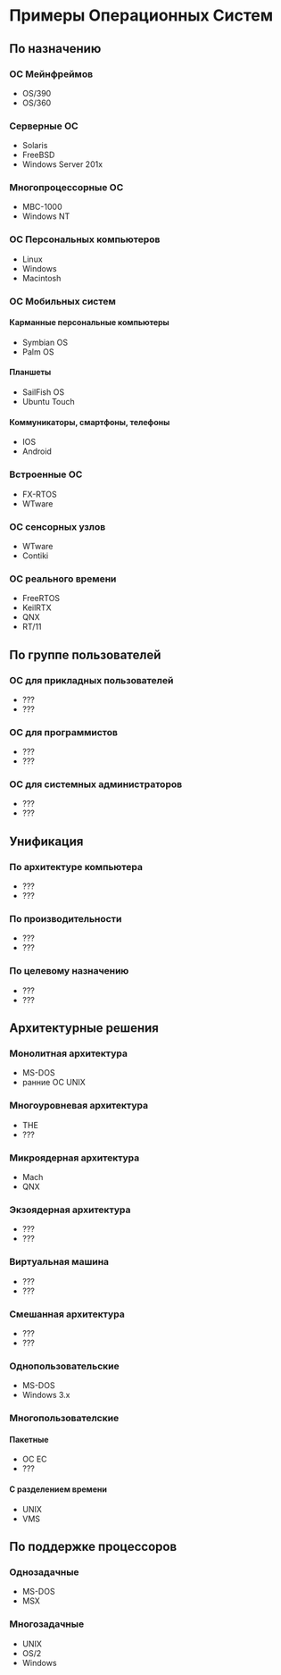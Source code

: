 # Примеры Операционных Систем

## По назначению

### ОС Мейнфреймов
- OS/390
- OS/360

### Серверные ОС
- Solaris
- FreeBSD
- Windows Server 201x

### Многопроцессорные ОС
- МВС-1000
- Windows NT

### ОС Персональных компьютеров
- Linux
- Windows
- Macintosh

### ОС Мобильных систем

#### Карманные персональные компьютеры
- Symbian OS
- Palm OS
  
#### Планшеты
- SailFish OS
- Ubuntu Touch
  
#### Коммуникаторы, смартфоны, телефоны
- IOS
- Android

### Встроенные ОС
- FX-RTOS
- WTware

### ОС сенсорных узлов
- WTware
- Contiki

### ОС реального времени
- FreeRTOS
- KeilRTX
- QNX
- RT/11

## По группе пользователей

### ОС для прикладных пользователей 
- ???
- ???

### ОС для программистов
- ???
- ???

### ОС для системных администраторов
- ???
- ???

## Унификация 

### По архитектуре компьютера 
- ???
- ???

### По производительности
- ???
- ???

### По целевому назначению
- ???
- ???

## Архитектурные решения 

### Монолитная архитектура
- MS-DOS
- ранние ОС UNIX

### Многоуровневая архитектура
- THE
- ???

### Микроядерная архитектура
- Mach
- QNX

### Экзоядерная архитектура
- ???
- ???

### Виртуальная машина
- ???
- ???

### Смешанная архитектура
- ???
- ???

### Однопользовательские
- MS-DOS
- Windows 3.x

### Многопользователские 

#### Пакетные 
- OC EC
- ???

#### С разделением времени
- UNIX
- VMS

## По поддержке процессоров

### Однозадачные 
- MS-DOS
- MSX
  
### Многозадачные 
- UNIX
- OS/2
- Windows
